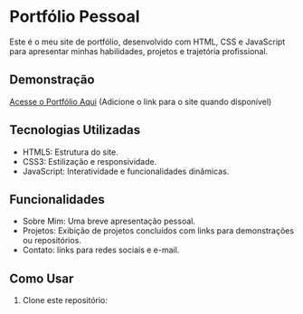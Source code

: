 # Portfólio Pessoal

Este é o meu site de portfólio, desenvolvido com HTML, CSS e JavaScript para apresentar minhas habilidades, projetos e trajetória profissional.

## Demonstração
[Acesse o Portfólio Aqui](#)
(Adicione o link para o site quando disponível)

## Tecnologias Utilizadas
- HTML5: Estrutura do site.
- CSS3: Estilização e responsividade.
- JavaScript: Interatividade e funcionalidades dinâmicas.

## Funcionalidades
- Sobre Mim: Uma breve apresentação pessoal.
- Projetos: Exibição de projetos concluídos com links para demonstrações ou repositórios.
- Contato: links para redes sociais e e-mail.

## Como Usar
1. Clone este repositório:
